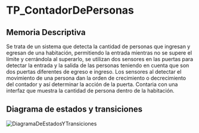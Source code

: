 # TP_ContadorDePersonas
## Memoria Descriptiva
Se trata de un sistema que detecta la cantidad de personas que ingresan y egresan de una habitación, permitiendo la entrada mientras no se supere el límite y cerrándola al superarlo, se utilizan dos sensores en las puertas para detectar la entrada y la salida de las personas teniendo en cuenta que son dos puertas diferentes de egreso e ingreso. Los sensores al detectar el movimiento de una persona dan la orden de crecimiento o decrecimiento del contador y así determinar la acción de la puerta. Contaria con una interfaz que muestra la cantidad de persona dentro de la habitación.
## Diagrama de estados y transiciones
![DiagramaDeEstadosYTransiciones](https://github.com/user-attachments/assets/2fe4e575-3d63-4ab9-a401-f040634ffef0)
